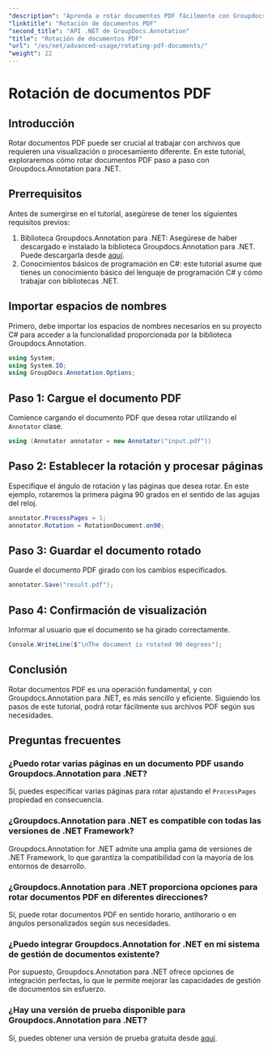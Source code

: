 ```yaml
---
"description": "Aprenda a rotar documentos PDF fácilmente con Groupdocs.Annotation para .NET. Mejore la eficiencia de la gestión de documentos."
"linktitle": "Rotación de documentos PDF"
"second_title": "API .NET de GroupDocs.Annotation"
"title": "Rotación de documentos PDF"
"url": "/es/net/advanced-usage/rotating-pdf-documents/"
"weight": 22
---
```


# Rotación de documentos PDF

## Introducción
Rotar documentos PDF puede ser crucial al trabajar con archivos que requieren una visualización o procesamiento diferente. En este tutorial, exploraremos cómo rotar documentos PDF paso a paso con Groupdocs.Annotation para .NET.
## Prerrequisitos
Antes de sumergirse en el tutorial, asegúrese de tener los siguientes requisitos previos:
1. Biblioteca Groupdocs.Annotation para .NET: Asegúrese de haber descargado e instalado la biblioteca Groupdocs.Annotation para .NET. Puede descargarla desde [aquí](https://releases.groupdocs.com/annotation/net/).
2. Conocimientos básicos de programación en C#: este tutorial asume que tienes un conocimiento básico del lenguaje de programación C# y cómo trabajar con bibliotecas .NET.

## Importar espacios de nombres
Primero, debe importar los espacios de nombres necesarios en su proyecto C# para acceder a la funcionalidad proporcionada por la biblioteca Groupdocs.Annotation.
```csharp
using System;
using System.IO;
using GroupDocs.Annotation.Options;
```
## Paso 1: Cargue el documento PDF
Comience cargando el documento PDF que desea rotar utilizando el `Annotator` clase.
```csharp
using (Annotator annotator = new Annotator("input.pdf"))
```
## Paso 2: Establecer la rotación y procesar páginas
Especifique el ángulo de rotación y las páginas que desea rotar. En este ejemplo, rotaremos la primera página 90 grados en el sentido de las agujas del reloj.
```csharp
annotator.ProcessPages = 1;
annotator.Rotation = RotationDocument.on90;
```
## Paso 3: Guardar el documento rotado
Guarde el documento PDF girado con los cambios especificados.
```csharp
annotator.Save("result.pdf");
```
## Paso 4: Confirmación de visualización
Informar al usuario que el documento se ha girado correctamente.
```csharp
Console.WriteLine($"\nThe document is rotated 90 degrees");
```

## Conclusión
Rotar documentos PDF es una operación fundamental, y con Groupdocs.Annotation para .NET, es más sencillo y eficiente. Siguiendo los pasos de este tutorial, podrá rotar fácilmente sus archivos PDF según sus necesidades.
## Preguntas frecuentes
### ¿Puedo rotar varias páginas en un documento PDF usando Groupdocs.Annotation para .NET?
Sí, puedes especificar varias páginas para rotar ajustando el `ProcessPages` propiedad en consecuencia.
### ¿Groupdocs.Annotation para .NET es compatible con todas las versiones de .NET Framework?
Groupdocs.Annotation for .NET admite una amplia gama de versiones de .NET Framework, lo que garantiza la compatibilidad con la mayoría de los entornos de desarrollo.
### ¿Groupdocs.Annotation para .NET proporciona opciones para rotar documentos PDF en diferentes direcciones?
Sí, puede rotar documentos PDF en sentido horario, antihorario o en ángulos personalizados según sus necesidades.
### ¿Puedo integrar Groupdocs.Annotation for .NET en mi sistema de gestión de documentos existente?
Por supuesto, Groupdocs.Annotation para .NET ofrece opciones de integración perfectas, lo que le permite mejorar las capacidades de gestión de documentos sin esfuerzo.
### ¿Hay una versión de prueba disponible para Groupdocs.Annotation para .NET?
Sí, puedes obtener una versión de prueba gratuita desde [aquí](https://releases.groupdocs.com/).